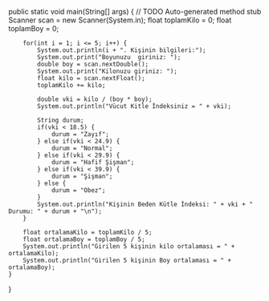 public static void main(String[] args) {
		// TODO Auto-generated method stub
		Scanner scan = new Scanner(System.in);
        float toplamKilo = 0; 
        float toplamBoy = 0;
        
        for(int i = 1; i <= 5; i++) {
            System.out.println(i + ". Kişinin bilgileri:");
            System.out.print("Boyunuzu  giriniz: ");
            double boy = scan.nextDouble();
            System.out.print("Kilonuzu giriniz: ");
            float kilo = scan.nextFloat();
            toplamKilo += kilo; 
            
            double vki = kilo / (boy * boy);
            System.out.println("Vücut Kitle İndeksiniz = " + vki);
            
            String durum;
            if(vki < 18.5) {
                durum = "Zayıf";
            } else if(vki < 24.9) {
                durum = "Normal";
            } else if(vki < 29.9) {
                durum = "Hafif Şişman";
            } else if(vki < 39.9) {
                durum = "Şişman";
            } else {
                durum = "Obez";
            }
            System.out.println("Kişinin Beden Kütle İndeksi: " + vki + " Durumu: " + durum + "\n");
        }
        
        float ortalamaKilo = toplamKilo / 5; 
        float ortalamaBoy = toplamBoy / 5;
        System.out.println("Girilen 5 kişinin kilo ortalaması = " + ortalamaKilo);
        System.out.println("Girilen 5 kişinin Boy ortalaması = " + ortalamaBoy);      
	}

}
